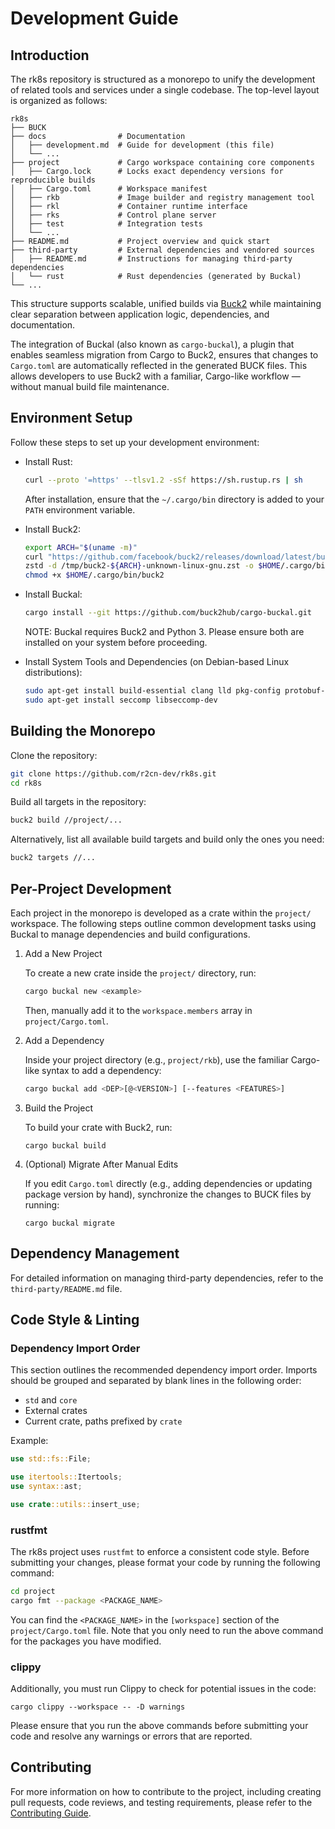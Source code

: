 # Development Guide

## Introduction

The rk8s repository is structured as a monorepo to unify the development of related tools and services under a single codebase. The top-level layout is organized as follows:

```
rk8s
├── BUCK
├── docs                # Documentation
│   ├── development.md	# Guide for development (this file) 
│   └── ...
├── project             # Cargo workspace containing core components
│   ├── Cargo.lock      # Locks exact dependency versions for reproducible builds
│   ├── Cargo.toml      # Workspace manifest
│   ├── rkb             # Image builder and registry management tool
│   ├── rkl             # Container runtime interface
│   ├── rks             # Control plane server
│   ├── test            # Integration tests
│   └── ...
├── README.md           # Project overview and quick start
├── third-party         # External dependencies and vendored sources
│   ├── README.md       # Instructions for managing third-party dependencies
│   └── rust            # Rust dependencies (generated by Buckal)
└── ...
```

This structure supports scalable, unified builds via [Buck2](https://buck2.build/) while maintaining clear separation between application logic, dependencies, and documentation. 

The integration of Buckal (also known as `cargo-buckal`), a plugin that enables seamless migration from Cargo to Buck2, ensures that changes to `Cargo.toml` are automatically reflected in the generated BUCK files. This allows developers to use Buck2 with a familiar, Cargo-like workflow — without manual build file maintenance.

## Environment Setup

Follow these steps to set up your development environment:

- Install Rust:

  ```bash
  curl --proto '=https' --tlsv1.2 -sSf https://sh.rustup.rs | sh
  ```

  After installation, ensure that the `~/.cargo/bin` directory is added to your `PATH` environment variable.

- Install Buck2:

  ```bash
  export ARCH="$(uname -m)"
  curl "https://github.com/facebook/buck2/releases/download/latest/buck2-${ARCH}-unknown-linux-gnu.zst" --output /tmp/buck2-${ARCH}-unknown-linux-gnu.zst --location
  zstd -d /tmp/buck2-${ARCH}-unknown-linux-gnu.zst -o $HOME/.cargo/bin/buck2
  chmod +x $HOME/.cargo/bin/buck2
  ```

- Install Buckal:

  ```bash
  cargo install --git https://github.com/buck2hub/cargo-buckal.git
  ```

  NOTE: Buckal requires Buck2 and Python 3. Please ensure both are installed on your system before proceeding.

- Install System Tools and Dependencies (on Debian-based Linux distributions):

  ```bash
  sudo apt-get install build-essential clang lld pkg-config protobuf-compiler
  sudo apt-get install seccomp libseccomp-dev
  ```

## Building the Monorepo

Clone the repository:

```bash
git clone https://github.com/r2cn-dev/rk8s.git
cd rk8s
```

Build all targets in the repository:

```bash
buck2 build //project/...
```

Alternatively, list all available build targets and build only the ones you need:

```bash
buck2 targets //...
```

## Per-Project Development

Each project in the monorepo is developed as a crate within the `project/` workspace. The following steps outline common development tasks using Buckal to manage dependencies and build configurations.

1. Add a New Project

   To create a new crate inside the `project/` directory, run:

   ```bash
   cargo buckal new <example>
   ```

   Then, manually add it to the `workspace.members` array in `project/Cargo.toml`.

2. Add a Dependency

   Inside your project directory (e.g., `project/rkb`), use the familiar Cargo-like syntax to add a dependency:

   ```bash
   cargo buckal add <DEP>[@<VERSION>] [--features <FEATURES>]
   ```

3. Build the Project

   To build your crate with Buck2, run:

   ```
   cargo buckal build
   ```

4. (Optional) Migrate After Manual Edits

   If you edit `Cargo.toml` directly (e.g., adding dependencies or updating package version by hand), synchronize the changes to BUCK files by running:

   ```
   cargo buckal migrate
   ```

## Dependency Management

For detailed information on managing third-party dependencies, refer to the `third-party/README.md` file.

## Code Style & Linting

### Dependency Import Order

This section outlines the recommended dependency import order. Imports should be grouped and separated by blank lines in the following order: 

- `std` and `core`
- External crates
- Current crate, paths prefixed by `crate`

Example:

```rust
use std::fs::File;

use itertools::Itertools;
use syntax::ast;

use crate::utils::insert_use;
```

### rustfmt

The rk8s project uses `rustfmt` to enforce a consistent code style. Before submitting your changes, please format your code by running the following command:

```bash
cd project
cargo fmt --package <PACKAGE_NAME>
```

You can find the `<PACKAGE_NAME>` in the `[workspace]` section of the `project/Cargo.toml` file. Note that you only need to run the above command for the packages you have modified.

### clippy

Additionally, you must run Clippy to check for potential issues in the code:

```
cargo clippy --workspace -- -D warnings
```

Please ensure that you run the above commands before submitting your code and resolve any warnings or errors that are reported.

## Contributing

For more information on how to contribute to the project, including creating pull requests, code reviews, and testing requirements, please refer to the [Contributing Guide](./contributing.md).
